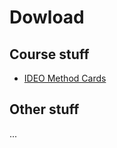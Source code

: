# Dowload


## Course stuff
- [IDEO Method Cards](https://www.dropbox.com/s/q4adue2scffjbdh/ideo-method-cards-2by1.pdf?dl=0)

## Other stuff
...